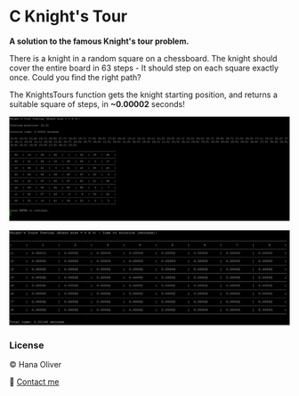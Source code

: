 # C Knight's Tour
**A solution to the famous Knight's tour problem.**

There is a knight in a random square on a chessboard.
The knight should cover the entire board in 63 steps - It should step on each square exactly once.
Could you find the right path?

The KnightsTours function gets the knight starting position, and returns a suitable square of steps, in **~0.00002** seconds!

![An example](example.png)

![Time to solution](time.png)


### License
:copyright: Hana Oliver

:email: [Contact me](mailto:hana.benami@gmail.com)

